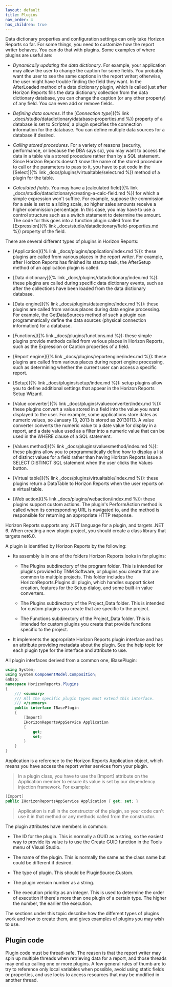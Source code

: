 ```yaml
---
layout: default
title: Plugins
nav_order: 4
has_children: true
---
```


Data dictionary properties and configuration settings can only take Horizon Reports so far. For some things, you need to customize how the report writer behaves. You can do that with plugins. Some examples of where plugins are useful are:

* *Dynamically updating the data dictionary*. For example, your application may allow the user to change the caption for some fields. You probably want the user to see the same captions in the report writer; otherwise, the user might have trouble finding the field they want. In the AfterLoaded method of a data dictionary plugin, which is called just after Horizon Reports fills the data dictionary collection from the data dictionary database, you can change the caption (or any other property) of any field. You can even add or remove fields.

* *Defining data sources*. If the [*Connection type*]({% link _docs/studio/datadictionary/database-properties.md %}) property of a database is set to *Scripted*, a plugin specifies the connection information for the database. You can define multiple data sources for a database if desired.

* *Calling stored procedures*. For a variety of reasons (security, performance, or because the DBA says so), you may want to access the data in a table via a stored procedure rather than by a SQL statement. Since Horizon Reports doesn't know the name of the stored procedure to call or the parameters to pass to it, you have to put code in the [Select]({% link _docs/plugins/virtualtable/select.md %}) method of a plugin for the table.

* *Calculated fields*. You may have a [calculated field]({% link _docs/studio/datadictionary/creating-a-calc-field.md %}) for which a simple expression won't suffice. For example, suppose the commission for a sale is set to a sliding scale, so higher sales amounts receive a higher commission percentage. In this case, you may have to use a control structure such as a switch statement to determine the amount. The code for this goes into a function plugin called from the [Expression]({% link _docs/studio/datadictionary/field-properties.md %}) property of the field.

There are several different types of plugins in Horizon Reports:

* [Application]({% link _docs/plugins/application/index.md %}): these plugins are called from various places in the report writer. For example, after Horizon Reports has finished its startup task, the AfterSetup method of an application plugin is called.

* [Data dictionary]({% link _docs/plugins/datadictionary/index.md %}): these plugins are called during specific data dictionary events, such as after the collections have been loaded from the data dictionary database.

* [Data engine]({% link _docs/plugins/dataengine/index.md %}): these plugins are called from various places during data engine processing. For example, the GetDataSources method of such a plugin can programmatically define the data sources (physical connection information) for a database.

* [Functions]({% link _docs/plugins/functions.md %}): these simple plugins provide methods called from various places in Horizon Reports, such as the Expression or Caption properties of a field.

* [Report engine]({% link _docs/plugins/reportengine/index.md %}): these plugins are called from various places during report engine processing, such as determining whether the current user can access a specific report.

* [Setup]({% link _docs/plugins/setup/index.md %}): setup plugins allow you to define additional settings that appear in the Horizon Reports Setup Wizard.

* [Value converter]({% link _docs/plugins/valueconverter/index.md %}): these plugins convert a value stored in a field into the value you want displayed to the user. For example, some applications store dates as numeric values, so January 13, 2013 is stored as 20130113. A value converter converts the numeric value to a date value for display in a report, and a date value used as a filter into a numeric value that can be used in the WHERE clause of a SQL statement.

* [Values method]({% link _docs/plugins/valuesmethod/index.md %}): these plugins allow you to programmatically define how to display a list of distinct values for a field rather than having Horizon Reports issue a SELECT DISTINCT SQL statement when the user clicks the Values button.

* [Virtual table]({% link _docs/plugins/virtualtable/index.md %}): these plugins return a DataTable to Horizon Reports when the user reports on a virtual table.

* [Web action]({% link _docs/plugins/webaction/index.md %}): these plugins support custom actions. The plugin's PerformAction method is called when its corresponding URL is navigated to, and the method is responsible for returning an appropriate HTTP response.

Horizon Reports supports any .NET language for a plugin, and targets .NET 6.  When creating a new plugin project, you should create a class library that targets net6.0.

A plugin is identified by Horizon Reports by the following:

* Its assembly is in one of the folders Horizon Reports looks in for plugins:

    * The Plugins subdirectory of the program folder. This is intended for plugins provided by TNM Software, or plugins you create that are common to multiple projects. This folder includes the HorizonReports.Plugins.dll plugin, which handles support ticket creation, features for the Setup dialog, and some built-in value converters.

    * The Plugins subdirectory of the Project_Data folder. This is intended for custom plugins you create that are specific to the project.

    * The Functions subdirectory of the Project_Data folder. This is intended for custom plugins you create that provide functions specific to the project.

* It implements the appropriate Horizon Reports plugin interface and has an attribute providing metadata about the plugin. See the help topic for each plugin type for the interface and attribute to use.

All plugin interfaces derived from a common one, IBasePlugin:

```csharp
using System;
using System.ComponentModel.Composition;
&nbsp;
namespace HorizonReports.Plugins
{
    /// <summary>
    /// All the specific plugin types must extend this interface.
    /// </summary>
    public interface IBasePlugin
    {
		[Import]
        IHorizonReportsAppService Application
        {
            get;
            set;
        }
    }
}
```

Application is a reference to the Horizon Reports Application object, which means you have access the report writer services from your plugin.

> <span class="glyphicon glyphicon-info-sign" aria-hidden="true"></span> In a plugin class, you have to use the [Import] attribute on the Application member to ensure its value is set by our dependency injection framework. For example:
```csharp
[Import]
public IHorizonReportsAppService Application { get; set; }
```

> <span class="glyphicon glyphicon-info-sign" aria-hidden="true"></span> Application is null in the constructor of the plugin, so your code can't use it in that method or any methods called from the constructor.

The plugin attributes have members in common:

* The ID for the plugin. This is normally a GUID as a string, so the easiest way to provide its value is to use the Create GUID function in the Tools menu of Visual Studio.

* The name of the plugin. This is normally the same as the class name but could be different if desired.

* The type of plugin. This should be PluginSource.Custom.

* The plugin version number as a string.

* The execution priority as an integer. This is used to determine the order of execution if there's more than one plugin of a certain type. The higher the number, the earlier the execution.

The sections under this topic describe how the different types of plugins work and how to create them, and gives examples of plugins you may wish to use.

## Plugin code
Plugin code must be thread-safe. The reason is that the report writer may spin up multiple threads when retrieving data for a report, and those threads may end up calling one or more plugins. A few general rules of thumb are to try to reference only local variables when possible, avoid using static fields or properties, and use locks to access resources that may be modified in another thread.
